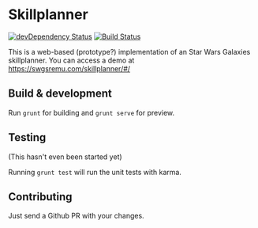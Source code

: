 # Skillplanner
[![devDependency Status](https://david-dm.org/Sphazz/skillplanner/dev-status.svg?branch=master)](https://david-dm.org/Sphazz/skillplanner/#info=devDependencies)
[![Build Status](https://api.travis-ci.org/Sphazz/skillplanner.svg)](https://travis-ci.org/Sphazz/skillplanner)

This is a web-based (prototype?) implementation of an Star Wars Galaxies skillplanner. You can access a demo at https://swgsremu.com/skillplanner/#/


## Build & development

Run `grunt` for building and `grunt serve` for preview.

## Testing

(This hasn't even been started yet)

Running `grunt test` will run the unit tests with karma.

## Contributing

Just send a Github PR with your changes.

